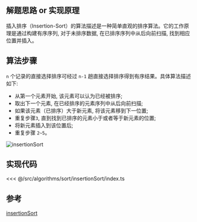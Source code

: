 ## 解题思路 or 实现原理

插入排序（Insertion-Sort）的算法描述是一种简单直观的排序算法。它的工作原理是通过构建有序序列, 对于未排序数据, 在已排序序列中从后向前扫描, 找到相应位置并插入。

## 算法步骤

`n` 个记录的直接选择排序可经过 `n-1` 趟直接选择排序得到有序结果。具体算法描述如下:

- 从第一个元素开始, 该元素可以认为已经被排序;
- 取出下一个元素, 在已经排序的元素序列中从后向前扫描;
- 如果该元素（已排序）大于新元素, 将该元素移到下一位置;
- 重复步骤`3`, 直到找到已排序的元素小于或者等于新元素的位置;
- 将新元素插入到该位置后;
- 重复步骤 `2~5`。

![insertionSort](~@images/src/algorithms/sort/insertionSort/images/insertionSort.gif)

## 实现代码

<<< @/src/algorithms/sort/insertionSort/index.ts

## 参考

[insertionSort](https://github.com/Rain120/JS-Sorting-Algorithm/blob/master/3.insertionSort.md)
